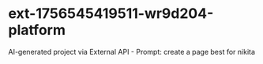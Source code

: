 # ext-1756545419511-wr9d204-platform
AI-generated project via External API - Prompt: create a page best for nikita
